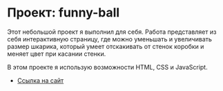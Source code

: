 # Проект: funny-ball

Этот небольшой проект я выполнил для себя.
Работа представляет из себя интерактивную страницу, где можно уменьшать и увеличивать размер шкарика, который умеет отскакивать от стенок коробки и меняет цвет при касании стенки.

В этом проекте я использую возможности HTML, CSS и JavaScript.

* [Ссылка на сайт](https://nikulinalexey.github.io/funny-ball/)
